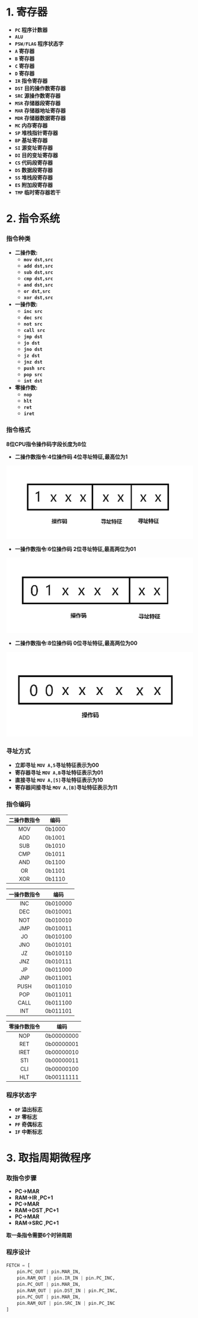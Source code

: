 

# 1. 寄存器

- **`PC` 程序计数器**
- **`ALU`**
- **`PSW/FLAG` 程序状态字**
- **`A` 寄存器**
- **`B` 寄存器**
- **`C` 寄存器**
- **`D` 寄存器**
- **`IR` 指令寄存器**
- **`DST` 目的操作数寄存器**
- **`SRC` 源操作数寄存器**
- **`MSR` 存储器段寄存器**
- **`MAR` 存储器地址寄存器**
- **`MDR` 存储器数据寄存器**
- **`MC` 内存寄存器**
- **`SP` 堆栈指针寄存器**
- **`BP` 基址寄存器**
- **`SI` 源变址寄存器**
- **`DI` 目的变址寄存器**
- **`CS` 代码段寄存器**
- **`DS` 数据段寄存器**
- **`SS` 堆栈段寄存器**
- **`ES` 附加段寄存器**
- **`TMP` 临时寄存器若干**

# 2. 指令系统

### 指令种类

- **二操作数:**
  - **`mov dst,src`**
  - **`add dst,src`**
  - **`sub dst,src`**
  - **`cmp dst,src`**
  - **`and dst,src`**
  - **`or dst,src`**
  - **`xor dst,src`**
- **一操作数:**
  - **`inc src`**
  - **`dec src`** 
  - **`not src`**
  - **`call src`**
  - **`jmp dst`**
  - **`jo dst`**
  - **`jno dst`**
  - **`jz dst`**
  - **`jnz dst`**
  - **`push src`**
  - **`pop src`**
  - **`int dst`**
- **零操作数:**
  - **`nop`**
  - **`hlt`**
  - **`ret`**
  - **`iret`**

### 指令格式

**8位CPU指令操作码字段长度为8位**

- **二操作数指令:4位操作码 4位寻址特征,最高位为1**

![cpu-image-46.png](CPU-image/cpu-image-46.png)

- **一操作数指令:6位操作码 2位寻址特征,最高两位为01**

![cpu-image-47.png](CPU-image/cpu-image-47.png)

- **二操作数指令:8位操作码 0位寻址特征,最高两位为00**

![cpu-image-48.png](CPU-image/cpu-image-48.png)

### 寻址方式 

- **立即寻址 `MOV A,5`寻址特征表示为00**
- **寄存器寻址 `MOV A,B`寻址特征表示为01**
- **直接寻址 `MOV A,[5]`寻址特征表示为10**
- **寄存器间接寻址 `MOV A,[B]`寻址特征表示为11**

### 指令编码

| 二操作数指令 |  编码  |
| :----------: | :----: |
|     MOV      | 0b1000 |
|     ADD      | 0b1001 |
|     SUB      | 0b1010 |
|     CMP      | 0b1011 |
|     AND      | 0b1100 |
|      OR      | 0b1101 |
|     XOR      | 0b1110 |

| 一操作数指令 |   编码   |
| :----------: | :------: |
|     INC      | 0b010000 |
|     DEC      | 0b010001 |
|     NOT      | 0b010010 |
|     JMP      | 0b010011 |
|      JO      | 0b010100 |
|     JNO      | 0b010101 |
|      JZ      | 0b010110 |
|     JNZ      | 0b010111 |
|      JP      | 0b011000 |
|     JNP      | 0b011001 |
|     PUSH     | 0b011010 |
|     POP      | 0b011011 |
|     CALL     | 0b011100 |
|     INT      | 0b011101 |

| 零操作数指令 |    编码    |
| :----------: | :--------: |
|     NOP      | 0b00000000 |
|     RET      | 0b00000001 |
|     IRET     | 0b00000010 |
|     STI      | 0b00000011 |
|     CLI      | 0b00000100 |
|     HLT      | 0b00111111 |



### 程序状态字 

- **`OF` 溢出标志**
- **`ZF` 零标志**
- **`PF` 奇偶标志**
- **`IF` 中断标志**



# 3. 取指周期微程序

### 取指令步骤

- **PC->MAR**
- **RAM->IR ,PC+1**
- **PC->MAR**
- **RAM->DST ,PC+1**
- **PC->MAR**
- **RAM->SRC ,PC+1**

**取一条指令需要6个时钟周期**

### 程序设计

```python
FETCH = [
    pin.PC_OUT | pin.MAR_IN,
    pin.RAM_OUT | pin.IR_IN | pin.PC_INC,
    pin.PC_OUT | pin.MAR_IN,
    pin.RAM_OUT | pin.DST_IN | pin.PC_INC,
    pin.PC_OUT | pin.MAR_IN,
    pin.RAM_OUT | pin.SRC_IN | pin.PC_INC
]
```


